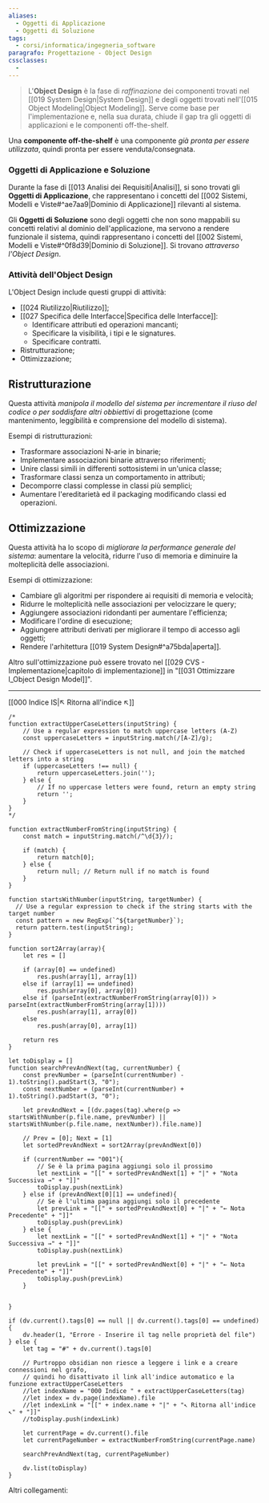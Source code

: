 ```yaml
---
aliases:
  - Oggetti di Applicazione
  - Oggetti di Soluzione
tags:
  - corsi/informatica/ingegneria_software
paragrafo: Progettazione - Object Design
cssclasses:
  - 
---
```

>L'**Object Design** è la fase di *raffinazione* dei componenti trovati nel [[019 System Design|System Design]] e degli oggetti trovati nell'[[015 Object Modeling|Object Modeling]]. Serve come base per l'implementazione e, nella sua durata, chiude il gap tra gli oggetti di applicazioni e le componenti off-the-shelf.

Una **componente off-the-shelf** è una componente *già pronta per essere utilizzata*, quindi pronta per essere venduta/consegnata.

### Oggetti di Applicazione e Soluzione
Durante la fase di [[013 Analisi dei Requisiti|Analisi]], si sono trovati gli **Oggetti di Applicazione**, che rappresentano i concetti del [[002 Sistemi, Modelli e Viste#^ae7aa9|Dominio di Applicazione]] rilevanti al sistema.

Gli **Oggetti di Soluzione** sono degli oggetti che non sono mappabili su concetti relativi al dominio dell'applicazione, ma servono a rendere funzionale il sistema, quindi rappresentano i concetti del [[002 Sistemi, Modelli e Viste#^0f8d39|Dominio di Soluzione]]. Si trovano *attraverso l'Object Design*.

### Attività dell'Object Design
L'Object Design include questi gruppi di attività:
- [[024 Riutilizzo|Riutilizzo]];
- [[027 Specifica delle Interfacce|Specifica delle Interfacce]]:
	- Identificare attributi ed operazioni mancanti;
	- Specificare la visibilità, i tipi e le signatures.
	- Specificare contratti.
- Ristrutturazione;
- Ottimizzazione;

## Ristrutturazione
Questa attività *manipola il modello del sistema per incrementare il riuso del codice o per soddisfare altri obbiettivi* di progettazione (come mantenimento, leggibilità e comprensione del modello di sistema).

Esempi di ristrutturazioni:
- Trasformare associazioni N-arie in binarie;
- Implementare associazioni binarie attraverso riferimenti;
- Unire classi simili in differenti sottosistemi in un'unica classe;
- Trasformare classi senza un comportamento in attributi;
- Decomporre classi complesse in classi più semplici;
- Aumentare l'ereditarietà ed il packaging modificando classi ed operazioni.

## Ottimizzazione
Questa attività ha lo scopo di *migliorare la performance generale del sistema*: aumentare la velocità, ridurre l'uso di memoria e diminuire la molteplicità delle associazioni.

Esempi di ottimizzazione:
- Cambiare gli algoritmi per rispondere ai requisiti di memoria e velocità;
- Ridurre le molteplicità nelle associazioni per velocizzare le query;
- Aggiungere associazioni ridondanti per aumentare l'efficienza;
- Modificare l'ordine di esecuzione;
- Aggiungere attributi derivati per migliorare il tempo di accesso agli oggetti;
- Rendere l'arhitettura [[019 System Design#^a75bda|aperta]].

Altro sull'ottimizzazione può essere trovato nel [[029 CVS - Implementazione|capitolo di implementazione]] in "[[031 Ottimizzare l_Object Design Model]]".

___
[[000 Indice IS|↖ Ritorna all'indice ↖]]

```dataviewjs
/*
function extractUpperCaseLetters(inputString) {
	// Use a regular expression to match uppercase letters (A-Z)
	const uppercaseLetters = inputString.match(/[A-Z]/g);
	
	// Check if uppercaseLetters is not null, and join the matched letters into a string
	if (uppercaseLetters !== null) {
		return uppercaseLetters.join('');
	} else {
	    // If no uppercase letters were found, return an empty string
	    return '';
	}
}
*/

function extractNumberFromString(inputString) {
	const match = inputString.match(/^\d{3}/);
	
	if (match) {
		return match[0];
	} else {
		return null; // Return null if no match is found
	}
}

function startsWithNumber(inputString, targetNumber) {
  // Use a regular expression to check if the string starts with the target number
  const pattern = new RegExp(`^${targetNumber}`);
  return pattern.test(inputString);
}

function sort2Array(array){
	let res = []
	
	if (array[0] == undefined)
		res.push(array[1], array[1])
	else if (array[1] == undefined)
		res.push(array[0], array[0])
	else if (parseInt(extractNumberFromString(array[0])) > parseInt(extractNumberFromString(array[1])))
		res.push(array[1], array[0])
	else
		res.push(array[0], array[1])
	
	return res
}

let toDisplay = []
function searchPrevAndNext(tag, currentNumber) {
	const prevNumber = (parseInt(currentNumber) - 1).toString().padStart(3, "0");
	const nextNumber = (parseInt(currentNumber) + 1).toString().padStart(3, "0");
	
	let prevAndNext = [(dv.pages(tag).where(p => startsWithNumber(p.file.name, prevNumber) || startsWithNumber(p.file.name, nextNumber)).file.name)]
	
	// Prev = [0]; Next = [1]
	let sortedPrevAndNext = sort2Array(prevAndNext[0])
	
	if (currentNumber == "001"){ 
		// Se è la prima pagina aggiungi solo il prossimo
		let nextLink = "[[" + sortedPrevAndNext[1] + "|" + "Nota Successiva →" + "]]"
		toDisplay.push(nextLink)
	} else if (prevAndNext[0][1] == undefined){
		// Se è l'ultima pagina aggiungi solo il precedente
		let prevLink = "[[" + sortedPrevAndNext[0] + "|" + "← Nota Precedente" + "]]"
		toDisplay.push(prevLink)
	} else {
		let nextLink = "[[" + sortedPrevAndNext[1] + "|" + "Nota Successiva →" + "]]"
		toDisplay.push(nextLink)
		
		let prevLink = "[[" + sortedPrevAndNext[0] + "|" + "← Nota Precedente" + "]]"
		toDisplay.push(prevLink)
	}
	
	
}

if (dv.current().tags[0] == null || dv.current().tags[0] == undefined){
	dv.header(1, "Errore - Inserire il tag nelle proprietà del file")
} else {
	let tag = "#" + dv.current().tags[0]

	// Purtroppo obsidian non riesce a leggere i link e a creare connessioni nel grafo,
	// quindi ho disattivato il link all'indice automatico e la funzione extractUpperCaseLetters
	//let indexName = "000 Indice " + extractUpperCaseLetters(tag)
	//let index = dv.page(indexName).file
	//let indexLink = "[[" + index.name + "|" + "↖ Ritorna all'indice ↖" + "]]"
	//toDisplay.push(indexLink)
	
	let currentPage = dv.current().file
	let currentPageNumber = extractNumberFromString(currentPage.name)
	
	searchPrevAndNext(tag, currentPageNumber)
	
	dv.list(toDisplay)
}
```

Altri collegamenti: 
